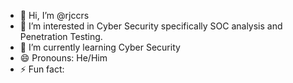 - 👋 Hi, I’m @rjccrs
- 👀 I’m interested in Cyber Security specifically SOC analysis and Penetration Testing.
- 🌱 I’m currently learning Cyber Security
- 😄 Pronouns: He/Him
- ⚡ Fun fact: 

<!---
rjccrs/rjccrs is a ✨ special ✨ repository because its `README.md` (this file) appears on your GitHub profile.
You can click the Preview link to take a look at your changes.
--->
